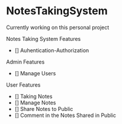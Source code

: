 # NotesTakingSystem
Currently working on this personal project


Notes Taking System Features

* [] Auhentication-Authorization

Admin Features
* [] Manage Users

User Features
* [] Taking Notes
* [] Manage Notes
* [] Share Notes to Public
* [] Comment in the Notes Shared in Public
